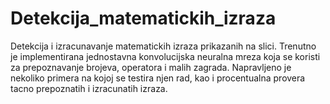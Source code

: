 # Detekcija_matematickih_izraza
Detekcija i izracunavanje matematickih izraza prikazanih na slici.
Trenutno je implementirana jednostavna konvolucijska neuralna mreza koja se koristi za prepoznavanje brojeva, operatora i malih zagrada. Napravljeno je nekoliko primera na kojoj se testira njen rad, kao i procentualna provera tacno prepoznatih i izracunatih izraza. 
